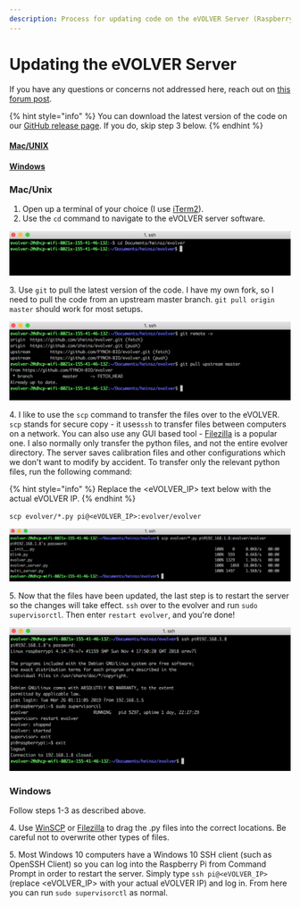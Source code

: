 ```yaml
---
description: Process for updating code on the eVOLVER Server (Raspberry Pi)
---
```


# Updating the eVOLVER Server

If you have any questions or concerns not addressed here, reach out on [this forum post](https://www.evolver.bio/t/updating-the-evolver-server/69).

{% hint style="info" %}
You can download the latest version of the code on our [GitHub release page](https://github.com/FYNCH-BIO/evolver/releases). If you do, skip step 3 below.
{% endhint %}

#### [Mac/UNIX](updating-the-evolver-server.md#mac-unix)

#### [Windows](updating-the-evolver-server.md#undefined)

### Mac/Unix

1. Open up a terminal of your choice (I use [iTerm2](https://iterm2.com/)).
2. Use the `cd` command to navigate to the eVOLVER server software.

![](../.gitbook/assets/cd.png)

3\. Use `git` to pull the latest version of the code. I have my own fork, so I need to pull the code from an upstream master branch. `git pull origin master` should work for most setups.

![](../.gitbook/assets/gitpull.png)

4\. I like to use the  `scp` command to transfer the files over to the eVOLVER. `scp` stands for secure copy - it uses`ssh` to transfer files between computers on a network. You can also use any GUI based tool - [Filezilla](https://filezilla-project.org/) is a popular one. I also normally only transfer the python files, and not the entire evolver directory. The server saves calibration files and other configurations which we don't want to modify by accident. To transfer only the relevant python files, run the following command:

{% hint style="info" %}
Replace the \<eVOLVER\_IP> text below with the actual eVOLVER IP.
{% endhint %}

`scp evolver/*.py pi@<eVOLVER_IP>:evolver/evolver`

![](../.gitbook/assets/scpcommand.png)

5\. Now that the files have been updated, the last step is to restart the server so the changes will take effect. `ssh` over to the evolver and run `sudo supervisorctl`. Then enter `restart evolver`, and you're done!

![](../.gitbook/assets/restart.png)

### Windows

Follow steps 1-3 as described above.

4\. Use [WinSCP](https://winscp.net/eng/index.php) or [Filezilla](https://filezilla-project.org/) to drag the .py files into the correct locations. Be careful not to overwrite other types of files.

5\. Most Windows 10 computers have a Windows 10 SSH client (such as OpenSSH Client) so you can log into the Raspberry Pi from Command Prompt in order to restart the server. Simply type `ssh pi@<eVOLVER_IP>` (replace \<eVOLVER\_IP> with your actual eVOLVER IP) and log in. From here you can run `sudo supervisorctl` as normal.
